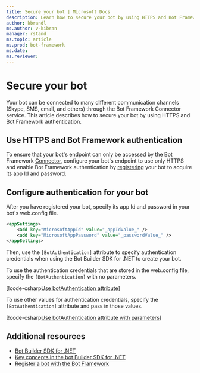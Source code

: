 ```yaml
---
title: Secure your bot | Microsoft Docs
description: Learn how to secure your bot by using HTTPS and Bot Framework Authentication.
author: kbrandl
ms.author: v-kibran
manager: rstand
ms.topic: article
ms.prod: bot-framework
ms.date: 
ms.reviewer:
---
```


# Secure your bot

Your bot can be connected to many different communication channels (Skype, SMS, email, and others) through the Bot Framework Connector service. This article describes how to secure your bot by using HTTPS and Bot Framework authentication.

## Use HTTPS and Bot Framework authentication

To ensure that your bot's endpoint can only be accessed by the Bot Framework [Connector](~/dotnet/bot-builder-dotnet-concepts.md#connector), configure your bot's endpoint to use only HTTPS and enable Bot Framework authentication by [registering](~/portal-register-bot.md) your bot to acquire its app Id and password. 

## Configure authentication for your bot

After you have registered your bot, specify its app Id and password in your bot's web.config file. 

```xml
<appSettings>
    <add key="MicrosoftAppId" value="_appIdValue_" />
    <add key="MicrosoftAppPassword" value="_passwordValue_" />
</appSettings>
```

Then, use the `[BotAuthentication]` attribute to specify authentication credentials when using the Bot Builder SDK for .NET to create your bot. 

To use the authentication credentials that are stored in the web.config file, specify the `[BotAuthentication]` with no parameters.

[!code-csharp[Use botAuthentication attribute](~/includes/code/dotnet-security.cs#attribute1)]

To use other values for authentication credentials, specify the `[BotAuthentication]` attribute and pass in those values.

[!code-csharp[Use botAuthentication attribute with parameters](~/includes/code/dotnet-security.cs#attribute2)]

## Additional resources

- [Bot Builder SDK for .NET](~/dotnet/index.md)
- [Key concepts in the bot Builder SDK for .NET](~/dotnet/bot-builder-dotnet-concepts.md)
- [Register a bot with the Bot Framework](~/portal-register-bot.md)